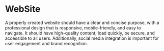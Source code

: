 # WebSite
A properly created website should have a clear and concise purpose, with a professional design that is responsive, mobile-friendly, and easy to navigate. It should have high-quality content, load quickly, be secure, and accessible to all users. Additionally, social media integration is important for user engagement and brand recognition.
